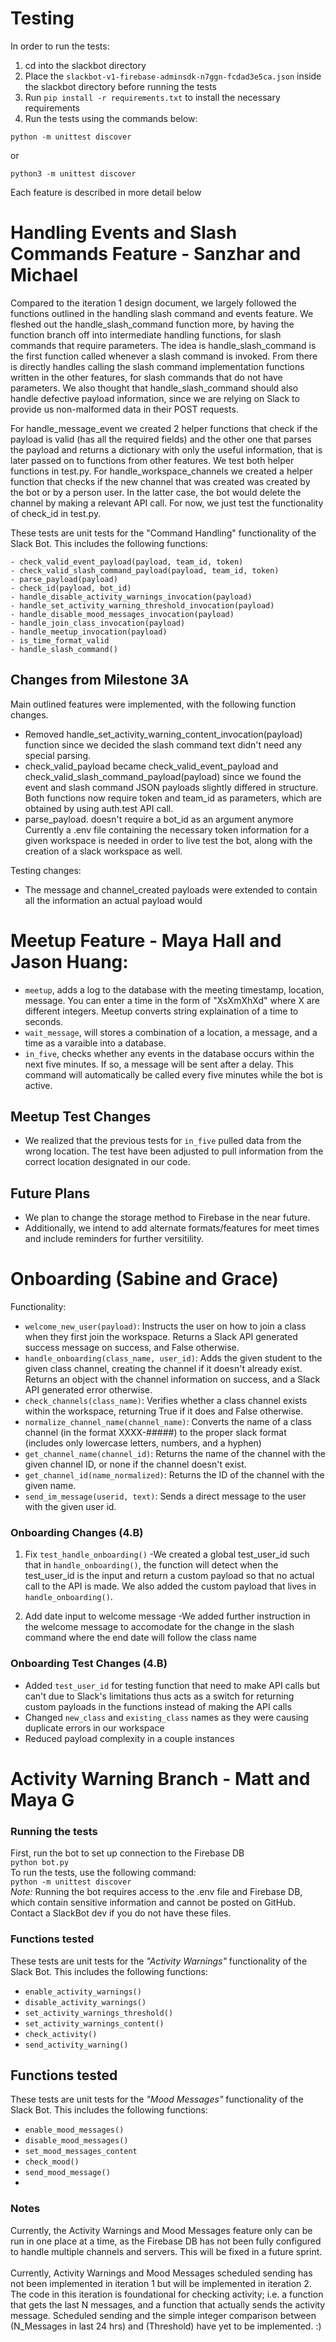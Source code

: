 # Testing

In order to run the tests:

1. cd into the slackbot directory 
2. Place the `slackbot-v1-firebase-adminsdk-n7ggn-fcdad3e5ca.json` inside the slackbot directory before running the tests
3. Run `pip install -r requirements.txt` to install the necessary requirements
4. Run the tests using the commands below:

`python -m unittest discover`

or 

`python3 -m unittest discover`

Each feature is described in more detail below

# Handling Events and Slash Commands Feature - Sanzhar and Michael

Compared to the iteration 1 design document, we largely followed the functions outlined in the handling slash command and events feature. We fleshed out the handle_slash_command function more, by having the function branch off into intermediate handling functions, for slash commands that require parameters. The idea is handle_slash_command is the first function called whenever a slash command is invoked. From there is directly handles calling the slash command implementation functions written in the other features, for slash commands that do not have parameters. We also thought that handle_slash_command should also handle defective payload information, since we are relying on Slack to provide us non-malformed data in their POST requests.

For handle_message_event we created 2 helper functions that check if the payload is valid (has all the required fields) and the other one that parses the payload and returns a dictionary with only the useful information, that is later passed on to functions from other features. We test both helper functions in test.py. For handle_workspace_channels we created a helper function that checks if the new channel that was created was created by the bot or by a person user. In the latter case, the bot would delete the channel by making a relevant API call. For now, we just test the functionality of check_id in test.py. 

These tests are unit tests for the "Command Handling" functionality of the Slack Bot. This includes the following functions:
```
- check_valid_event_payload(payload, team_id, token)
- check_valid_slash_command_payload(payload, team_id, token)
- parse_payload(payload)
- check_id(payload, bot_id)
- handle_disable_activity_warnings_invocation(payload)
- handle_set_activity_warning_threshold_invocation(payload)
- handle_disable_mood_messages_invocation(payload)
- handle_join_class_invocation(payload)
- handle_meetup_invocation(payload)
- is_time_format_valid
- handle_slash_command()
```

## Changes from Milestone 3A

Main outlined features were implemented, with the following function changes. 
- Removed handle_set_activity_warning_content_invocation(payload) function since we decided the slash command text didn't need any special parsing.
- check_valid_payload became check_valid_event_payload and check_valid_slash_command_payload(payload) since we found the event and slash command JSON payloads slightly differed in structure. Both functions now require token and team_id as parameters, which are obtained by using auth.test API call. 
- parse_payload. doesn't require a bot_id as an argument anymore
Currently a .env file containing the necessary token information for a given workspace is needed in order to live test the bot, along with the creation of a slack workspace as well. 

Testing changes:
- The message and channel_created payloads were extended to contain all the information an actual payload would


# Meetup Feature - Maya Hall and Jason Huang:
- `meetup`, adds a log to the database with the meeting timestamp, location, message. You can enter a time in the form of "XsXmXhXd" where X are different integers. Meetup converts string explaination of a time to seconds.
- `wait_message`, will stores a combination of a location, a message, and a time as a varaible into a database.
- `in_five`, checks whether any events in the database occurs within the next five minutes. If so, a message will be sent after a delay. This command will automatically be called every five minutes while the bot is active.

## Meetup Test Changes
- We realized that the previous tests for `in_five` pulled data from the wrong location. The test have been adjusted to pull information from the correct location designated in our code.

## Future Plans
- We plan to change the storage method to Firebase in the near future.
- Additionally, we intend to add alternate formats/features for meet times and include reminders for further versitility.

# Onboarding (Sabine and Grace)
Functionality:
- `welcome_new_user(payload)`: Instructs the user on how to join a class when they first join the workspace. Returns a Slack API generated success message on success, and False otherwise.
- `handle_onboarding(class_name, user_id)`: Adds the given student to the given class channel, creating the channel if it doesn't already exist. Returns an object with the channel information on success, and a Slack API generated error otherwise.
- `check_channels(class_name)`: Verifies whether a class channel exists within the workspace, returning True if it does and False otherwise.
- `normalize_channel_name(channel_name)`: Converts the name of a class channel (in the format XXXX-#####) to the proper slack format (includes only lowercase letters, numbers, and a hyphen)
- `get_channel_name(channel_id)`: Returns the name of the channel with the given channel ID, or none if the channel doesn't exist.
- `get_channel_id(name_normalized)`: Returns the ID of the channel with the given name.
- `send_im_message(userid, text)`: Sends a direct message to the user with the given user id.

### Onboarding Changes (4.B)
1. Fix `test_handle_onboarding()`
-We created a global test_user_id such that in `handle_onboarding()`, the function will detect when the test_user_id is the input and return a custom payload so that no actual call to the API is made. We also added the custom payload that lives in `handle_onboarding()`.

2. Add date input to welcome message
-We added further instruction in the welcome message to accomodate for the change in the slash command where the end date will follow the class name

### Onboarding Test Changes (4.B)
- Added `test_user_id` for testing function that need to make API calls but can't due to Slack's limitations thus acts as a switch for returning custom payloads in the functions instead of making the API calls
- Changed `new_class` and `existing_class` names as they were causing duplicate errors in our workspace  
- Reduced payload complexity in a couple instances

# Activity Warning Branch - Matt and Maya G
### Running the tests
First, run the bot to set up connection to the Firebase DB<br />
    `python bot.py`<br />
To run the tests, use the following command:<br />
    `python -m unittest discover`<br />
*Note:* 
Running the bot requires access to the .env file and Firebase DB, which 
contain sensitive information and cannot be posted on GitHub.
Contact a SlackBot dev if you do not have these files.<br />

### Functions tested
These tests are unit tests for the *"Activity Warnings"* functionality of the 
Slack Bot. This includes the following functions:<br />
 - `enable_activity_warnings()`<br />
 - `disable_activity_warnings()`<br />
 - `set_activity_warnings_threshold()`<br />
 - `set_activity_warnings_content()`<br />
 - `check_activity()`<br />
 - `send_activity_warning()` <br />

## Functions tested
These tests are unit tests for the *"Mood Messages"* functionality of the Slack Bot. This includes the following functions:<br />
 - `enable_mood_messages()`<br />
 - `disable_mood_messages()`<br />
 - `set_mood_messages_content`<br />
 - `check_mood()`<br />
 - `send_mood_message()` <br />
 - 
 ### Notes
 Currently, the Activity Warnings and Mood Messages feature only can be run in one place at a time,
 as the Firebase DB has not been fully configured to handle multiple channels and 
 servers. This will be fixed in a future sprint.<br /><br />
 Currently, Activity Warnings and Mood Messages scheduled sending has not been implemented in iteration
 1 but will be implemented in iteration 2. The code in this iteration is foundational
 for checking activity; i.e. a function that gets the last N messages, and a function
 that actually sends the activity message. Scheduled sending and the simple
 integer comparison between (N_Messages in last 24 hrs) and (Threshold) have yet 
 to be implemented. :)
